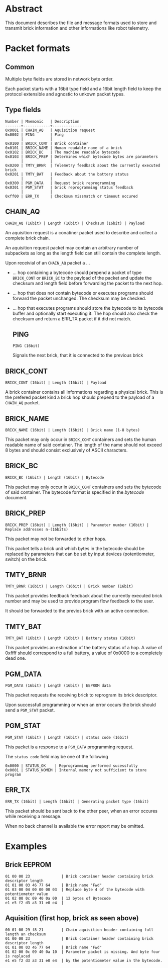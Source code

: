 Abstract
========

This document describes the file and message formats used
to store and transmit brick information and
other informations like robot telemetry.

Packet formats
==============

Common
------

Multiple byte fields are stored in network byte
order.

Each packet starts with a 16bit type field and
a 16bit length field to keep the protocol extensible
and agnostic to unkown packet types.

Type fields
-----------

    Number | Mnemonic   | Description
    -------+------------+-------------
    0x0001 | CHAIN_AQ   | Aquisition request
    0x0002 | PING       | Ping
           |            |
    0x0100 | BRICK_CONT | Brick container
    0x0101 | BRICK_NAME | Human readable name of a brick
    0x0102 | BRICK_BC   | The machine readable bytecode
    0x0103 | BRICK_PREP | Determines which bytecode bytes are parameters
           |            |
    0x0200 | TMTY_BRNR  | Telemetry feedback about the currently executed brick
    0x0201 | TMTY_BAT   | Feedback about the battery status
           |            |
    0x0300 | PGM_DATA   | Request brick reprogramming
    0x0301 | PGM_STAT   | brick reprogramming status feedback
           |            |
    0xff00 | ERR_TX     | Checksum missmatch or timeout occured

CHAIN_AQ
------

    CHAIN_AQ (16bit) | Length (16bit) | Checksum (16bit) | Payload

An aquisition request is a conatiner packet used to describe and
collect a complete brick chain.

An aquisition request packet may contain an arbitrary number of
subpackets as long as the length field can still contain the complete
length.

Upon receivial of an `CHAIN_AQ` packet a ...

- ... hop containing a bytecode should prepend a packet of type
  `BRICK_CONT` or `BRICK_BC` to the payload of the packet and update
  the checksum and length field before forwarding the packet to the next hop.

- ... hop that does not contain bytecode or executes programs
  should forward the packet unchanged.
  The checksum may be checked.

- ... hop that executes programs should store the bytecode to its
  bytecode buffer and optionally start executing it.
  The hop should also check the checksum and return a ERR_TX packet
  if it did not match.

  PING
  ------

      PING (16bit)

  Signals the next brick, that it is connected to the previous brick


BRICK_CONT
----------

    BRICK_CONT (16bit) | Length (16bit) | Payload

A brick container contains all informations regarding a physical brick.
This is the prefered packet kind a brick hop should prepend to the
payload of a `CHAIN_AQ` packet.

BRICK_NAME
----------

    BRICK_NAME (16bit) | Length (16bit) | Brick name (1-8 bytes)

This packet may only occur in `BRICK_CONT` containers and sets the
human readable name of said container.
The length of the name should not exceed 8 bytes and should consist
exclusively of ASCII characters.

BRICK_BC
--------

    BRICK_BC (16bit) | Length (16bit) | Bytecode

This packet may only occur in `BRICK_CONT` containers and sets the
bytecode of said container.
The bytecode format is specified in the _bytecode_ document.

BRICK_PREP
----------

    BRICK_PREP (16bit) | Length (16bit) | Parameter number (16bit) | Replace addresses n·(16bits)

This packet may not be forwarded to other hops.

This packet tells a brick unit which bytes in the bytecode should be replaced
by parameters that can be set by input devices (potentiometer, switch) on the
brick.

TMTY_BRNR
---------

    TMTY_BRNR (16bit) | Length (16bit) | Brick number (16bit)

This packet provides feedback feedback about the currently executed
brick number and may be used to provide program flow feedback to the user.

It should be forwarded to the previos brick with an active connection.

TMTY_BAT
--------

    TMTY_BAT (16bit) | Length (16bit) | Battery status (16bit)

This packet provides an estimation of the battery status of a hop.
A value of 0xffff should correspond to a full battery, a value of
0x0000 to a completely dead one.

PGM_DATA
--------

    PGM_DATA (16bit) | Length (16bit) | EEPROM data

This packet requests the receiving brick to reprogram its
brick descriptor.

Upon successfull programming or when an error occurs the brick
should send a `PGM_STAT` packet.

PGM_STAT
--------

    PGM_STAT (16bit) | Length (16bit) | status code (16bit)

This packet is a response to a `PGM_DATA` programming request.

The `status code` field may be one of the following

    0x0000 | STATUS_OK    | Reprogramming performed sucessfully
    0x0001 | STATUS_NOMEM | Internal memory not sufficient to store program


ERR_TX
------

    ERR_TX (16bit) | Length (16bit) | Generating packet type (16bit)

This packet should be sent back to the other peer, when an error
occures while receiving a message.

When no back channel is available the error report may be omitted.

Examples
========

Brick EEPROM
------------

    01 00 00 23              | Brick container header containing brick descriptor length
    01 01 00 03 46 77 64     | Brick name "Fwd"
    01 03 00 04 00 00 00 03  | Replace byte 4 of the bytecode with potentiometer value
    01 02 00 0c 09 40 0a 00  | 12 bytes of Bytecode
    e1 e5 f2 d3 a3 31 e0 e4  |

Aquisition (first hop, brick as seen above)
----------------------

    00 01 00 29 f8 21        | Chain aquisition header containing full length an checksum
    01 00 00 23              | Brick container header containing brick descriptor length
    01 01 00 03 46 77 64     | Brick name "Fwd"
    01 02 00 0c 09 40 0a 10  | Parameter packet is missing. And byte four is replaced
    e1 e5 f2 d3 a3 31 e0 e4  | by the potentiometer value in the bytecode.

